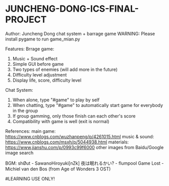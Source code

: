 # JUNCHENG-DONG-ICS-FINAL-PROJECT
Author: Juncheng Dong
chat system + barrage game
WARNING: Please install pygame to run game_mian.py

Features:
Brrage game:
1. Music + Sound effect
2. Simple GUI before game
3. Two types of enemies (will add more in the future)
4. Difficulty level adjustment
5. Display life, score, difficulty level

Chat System:
1. When alone, type "#game" to play by self
2. When chatting, type "#game" to automatically start game for everybody in the group
3. If group gamming, only those finish can each other's score
4. Compatibility with game is well (exit is normal)

References:
main game: https://www.cnblogs.com/wuzhanpeng/p/4261015.html
music & sound: https://www.cnblogs.com/msxh/p/5044938.html
materials: https://www.jianshu.com/p/0993c99f6000
other images from Baidu/Google image search

BGM:
shØut - SawanoHiroyuki[nZk]
夜は眠れるかい? - flumpool
Game Lost - Michiel van den Bos (from Age of Wonders 3 OST)

#LEARNING USE ONLY!
